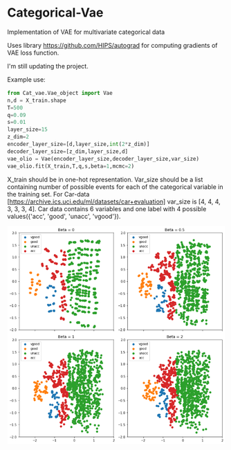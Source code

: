 # Categorical-Vae
Implementation of VAE for multivariate categorical data

Uses library https://github.com/HIPS/autograd for computing gradients of VAE loss function.

I'm still updating the project.

Example use:
```python
from Cat_vae.Vae_object import Vae
n,d = X_train.shape
T=500
q=0.09
s=0.01
layer_size=15
z_dim=2
encoder_layer_size=[d,layer_size,int(2*z_dim)] 
decoder_layer_size=[z_dim,layer_size,d]
vae_olio = Vae(encoder_layer_size,decoder_layer_size,var_size)
vae_olio.fit(X_train,T,q,s,beta=1,mcmc=2)
```

X_train should be in one-hot representation. Var_size should be a list containing number of possible events for each of the categorical variable in the training set. For Car-data [https://archive.ics.uci.edu/ml/datasets/car+evaluation] var_size is [4, 4, 4, 3, 3, 3, 4]. Car data contains 6 variables and one label with 4 possible values({'acc', 'good', 'unacc', 'vgood'}).

<img src="plots/carvae_many_beta.png" width="600">
